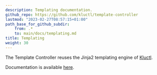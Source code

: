 ```yaml
---
description: Templating documentation.
github_repo: https://github.com/kluctl/template-controller
lastmod: "2023-02-27T08:57:15+01:00"
path_base_for_github_subdir:
    from: .*
    to: main/docs/templating.md
title: Templating
weight: 30
---
```






The Template Controller reuses the Jinja2 templating engine of [Kluctl](https://kluctl.io).

Documentation is available [here](https://kluctl.io/docs/kluctl/reference/templating/).
